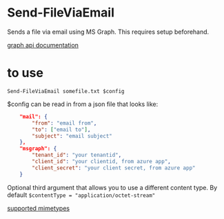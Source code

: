 # Send-FileViaEmail

Sends a file via email using MS Graph. This requires setup beforehand.

[graph api documentation](https://docs.microsoft.com/en-us/graph/api/user-sendmail)


# to use

`Send-FileViaEmail somefile.txt $config`
    
$config can be read in from a json file that looks like:

```json
    "mail": {
        "from": "email from",
        "to": ["email to"],
        "subject": "email subject"
    },
    "msgraph": {
        "tenant_id": "your tenantid",
        "client_id": "your clientid, from azure app",
        "client_secret": "your client secret, from azure app"
    }
```

Optional third argument that allows you to use a different content type. By default `$contentType = "application/octet-stream"`

[supported mimetypes](https://github.com/Microsoft/referencesource/blob/master/System.Web/MimeMapping.cs)
